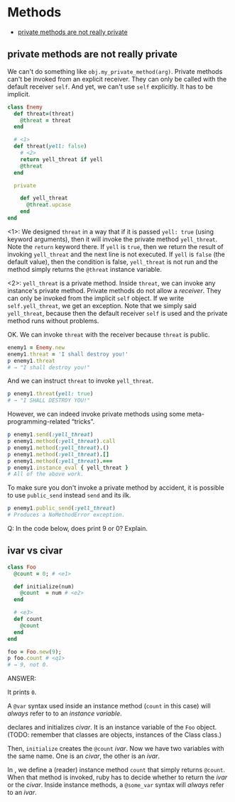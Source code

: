 # Methods

- [private methods are not really private](#private-methods-are-not-really-private)

## private methods are not really private

We can't do something like `obj.my_private_method(arg)`. Private methods can't be invoked from an explicit receiver. They can only be called with the default receiver `self`. And yet, we can't use `self` explicitly. It has to be implicit.

```rb
class Enemy
  def threat=(threat)
    @threat = threat
  end

  # <1>
  def threat(yell: false)
    # <2>
    return yell_threat if yell
    @threat
  end

  private

    def yell_threat
      @threat.upcase
    end
end
```

<1>: We designed `threat` in a way that if it is passed `yell: true` (using keyword arguments), then it will invoke the private method `yell_threat`. Note the `return` keyword there. If `yell` is `true`, then we return the result of invoking `yell_threat` and the next line is not executed. If `yell` is `false` (the default value), then the condition is false, `yell_threat` is not run and the method simply returns the `@threat` instance variable.

<2>: `yell_threat` is a private method. Inside `threat`, we can invoke any instance's private method. Private methods do not allow a _receiver_. They can only be invoked from the implicit `self` object. If we write `self.yell_threat`, we get an exception. Note that we simply said `yell_threat`, because then the default receiver `self` is used and the private method runs without problems.


OK. We can invoke `threat` with the receiver because `threat` is public.

```rb
enemy1 = Enemy.new
enemy1.threat = 'I shall destroy you!'
p enemy1.threat
# → "I shall destroy you!"
```

And we can instruct `threat` to invoke `yell_threat`.

```rb
p enemy1.threat(yell: true)
# → "I SHALL DESTROY YOU!"
```

However, we can indeed invoke private methods using some meta-programming-related “tricks”.

```rb
p enemy1.send(:yell_threat)
p enemy1.method(:yell_threat).call
p enemy1.method(:yell_threat).()
p enemy1.method(:yell_threat).[]
p enemy1.method(:yell_threat).===
p enemy1.instance_eval { yell_threat }
# All of the above work.
```

To make sure you don't invoke a private method by accident, it is possible to use `public_send` instead `send` and its ilk.

```rb
p enemy1.public_send(:yell_threat)
# Produces a NoMethodError exception.
```

Q: In the code below, does <q1> print 9 or 0? Explain.

## ivar vs civar

```rb
class Foo
  @count = 0; # <e1>

  def initialize(num)
    @count  = num # <e2>
  end

  # <e3>
  def count
    @count
  end
end

foo = Foo.new(9);
p foo.count # <q1>
# → 9, not 0.
```

ANSWER:

It prints `0`.

A `@var` syntax used inside an instance method (`count` in this case) will _always_ refer to to an _instance variable_.

<e1> declares and initializes _civar_. It is an instance variable of the `Foo` object. (TODO: remember that classes are objects, instances of the Class class.)

Then, `initialize` creates the `@count` _ivar_. Now we have two variables with the same name. One is an _civar_, the other is an _ivar_.

In <e3>, we define a (reader) instance method `count` that simply returns `@count`. When that method is invoked, ruby has to decide whether to return the _ivar_ or the _civar_. Inside instance methods, a `@some_var` syntax will _always_ refer to an _ivar_.

